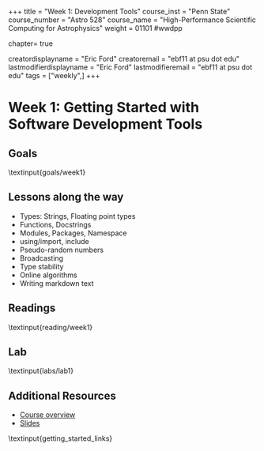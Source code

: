 +++
title = "Week 1: Development Tools"
course_inst = "Penn State"
course_number = "Astro 528"
course_name = "High-Performance Scientific Computing for Astrophysics"
weight = 01101  #wwdpp

chapter= true

creatordisplayname = "Eric Ford"
creatoremail = "ebf11 at psu dot edu"
lastmodifierdisplayname = "Eric Ford"
lastmodifieremail = "ebf11 at psu dot edu"
tags = ["weekly",]
+++
# Week 1: Getting Started with Software Development Tools

## Goals
 \textinput{goals/week1}

## Lessons along the way
- Types: Strings, Floating point types
- Functions, Docstrings
- Modules, Packages, Namespace
- using/import, include
- Pseudo-random numbers
- Broadcasting
- Type stability
- Online algorithms
- Writing markdown text

## Readings
\textinput{reading/week1}

## Lab
\textinput{labs/lab1}

## Additional Resources
- [Course overview](course_overview)
- [Slides](https://psuastro528.github.io/Notes-Fall2023/week1_discuss.html)

\textinput{getting_started_links}

<!-- [Queue for help with lab during class](https://classroomq.com/students/): Class Code: EI59CV -->
